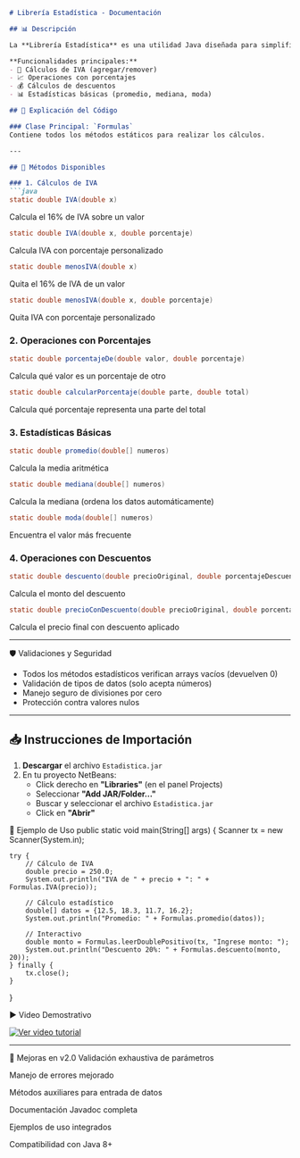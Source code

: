 ```markdown
# Librería Estadística - Documentación

## 📊 Descripción

La **Librería Estadística** es una utilidad Java diseñada para simplificar cálculos estadísticos y operaciones financieras comunes. Proporciona métodos estáticos listos para usar en tus proyectos.

**Funcionalidades principales:**
- 🧮 Cálculos de IVA (agregar/remover)
- 📈 Operaciones con porcentajes
- 💰 Cálculos de descuentos
- 📊 Estadísticas básicas (promedio, mediana, moda)

## 🧠 Explicación del Código

### Clase Principal: `Formulas`
Contiene todos los métodos estáticos para realizar los cálculos.

---

## 🔢 Métodos Disponibles

### 1. Cálculos de IVA
```java
static double IVA(double x)
```
Calcula el 16% de IVA sobre un valor

```java
static double IVA(double x, double porcentaje)
```
Calcula IVA con porcentaje personalizado

```java
static double menosIVA(double x)
```
Quita el 16% de IVA de un valor

```java
static double menosIVA(double x, double porcentaje)
```
Quita IVA con porcentaje personalizado

### 2. Operaciones con Porcentajes
```java
static double porcentajeDe(double valor, double porcentaje)
```
Calcula qué valor es un porcentaje de otro

```java
static double calcularPorcentaje(double parte, double total)
```
Calcula qué porcentaje representa una parte del total

### 3. Estadísticas Básicas
```java
static double promedio(double[] numeros)
```
Calcula la media aritmética

```java
static double mediana(double[] numeros)
```
Calcula la mediana (ordena los datos automáticamente)

```java
static double moda(double[] numeros)
```
Encuentra el valor más frecuente

### 4. Operaciones con Descuentos
```java
static double descuento(double precioOriginal, double porcentajeDescuento)
```
Calcula el monto del descuento

```java
static double precioConDescuento(double precioOriginal, double porcentajeDescuento)
```
Calcula el precio final con descuento aplicado

---

🛡️ Validaciones y Seguridad

- Todos los métodos estadísticos verifican arrays vacíos (devuelven 0)
- Validación de tipos de datos (solo acepta números)
- Manejo seguro de divisiones por cero
- Protección contra valores nulos

---

## 📥 Instrucciones de Importación

1. **Descargar** el archivo `Estadistica.jar`
2. En tu proyecto NetBeans:
   - Click derecho en **"Libraries"** (en el panel Projects)
   - Seleccionar **"Add JAR/Folder..."**
   - Buscar y seleccionar el archivo `Estadistica.jar`
   - Click en **"Abrir"**



🧪 Ejemplo de Uso
public static void main(String[] args) {
    Scanner tx = new Scanner(System.in);
    
    try {
        // Cálculo de IVA
        double precio = 250.0;
        System.out.println("IVA de " + precio + ": " + Formulas.IVA(precio));
        
        // Cálculo estadístico
        double[] datos = {12.5, 18.3, 11.7, 16.2};
        System.out.println("Promedio: " + Formulas.promedio(datos));
        
        // Interactivo
        double monto = Formulas.leerDoublePositivo(tx, "Ingrese monto: ");
        System.out.println("Descuento 20%: " + Formulas.descuento(monto, 20));
    } finally {
        tx.close();
    }
}

▶️ Video Demostrativo

[![Ver video tutorial](https://img.youtube.com/vi/0JD6jw8yBec/0.jpg)](https://youtu.be/0JD6jw8yBec)

---
📌 Mejoras en v2.0
Validación exhaustiva de parámetros

Manejo de errores mejorado

Métodos auxiliares para entrada de datos

Documentación Javadoc completa

Ejemplos de uso integrados

Compatibilidad con Java 8+
